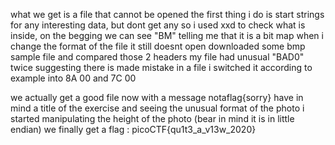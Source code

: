 what we get is a file that cannot be opened 
the first thing i do is start strings for any interesting data, but dont get any 
so i used xxd to check what is inside, on the begging we can see "BM" telling me
that it is a bit map
when i change the format of the file it still doesnt open 
downloaded some bmp sample file and compared those 2 headers
my file had unusual "BAD0" twice suggesting there is made mistake in a file 
i switched it according to example into 8A 00 and 7C 00 

we actually get a good file now with a message notaflag{sorry}
have in mind a title of the exercise and seeing the unusual format of the photo 
i started manipulating the height of the photo (bear in mind it is in little endian)
we finally get a flag : 
picoCTF{qu1t3_a_v13w_2020}
